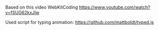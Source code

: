 Based on this video WebKitCoding  https://www.youtube.com/watch?v=fSUG62kxJlw

Used script for typing animation: https://github.com/mattboldt/typed.js